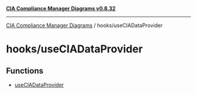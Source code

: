 [**CIA Compliance Manager Diagrams v0.8.32**](../../README.md)

***

[CIA Compliance Manager Diagrams](../../modules.md) / hooks/useCIADataProvider

# hooks/useCIADataProvider

## Functions

- [useCIADataProvider](functions/useCIADataProvider.md)
